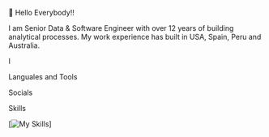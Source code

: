 👋 Hello Everybody!!

I am Senior Data & Software Engineer with over 12 years of building analytical processes. My work experience has built in USA, Spain, Peru and Australia.

I 

Languales and Tools




Socials

Skills

[![My Skills](https://skills.thijs.gg/icons?i=js,html,git,docker,angular,kubernetes,py)]



<!--
**moisesosorio/moisesosorio** is a ✨ _special_ ✨ repository because its `README.md` (this file) appears on your GitHub profile.

Here are some ideas to get you started:

- 🔭 I’m currently working on ...
- 🌱 I’m currently learning ...
- 👯 I’m looking to collaborate on ...
- 🤔 I’m looking for help with ...
- 💬 Ask me about ...
- 📫 How to reach me: ...
- 😄 Pronouns: ...
- ⚡ Fun fact: ...
-->
